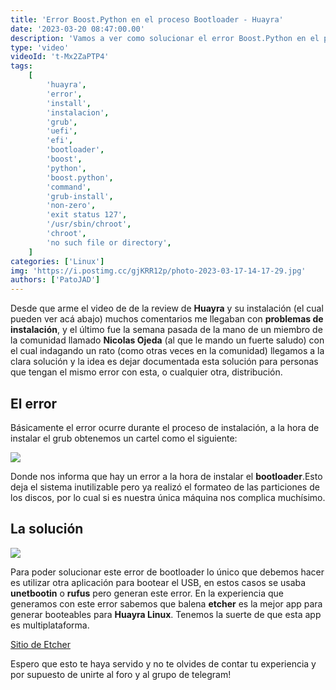 ```yaml
---
title: 'Error Boost.Python en el proceso Bootloader - Huayra'
date: '2023-03-20 08:47:00.00'
description: 'Vamos a ver como solucionar el error Boost.Python en el proceso Bootloader en huayra durante la instlacion'
type: 'video'
videoId: 't-Mx2ZaPTP4'
tags:
    [
        'huayra',
        'error',
        'install',
        'instalacion',
        'grub',
        'uefi',
        'efi',
        'bootloader',
        'boost',
        'python',
        'boost.python',
        'command',
        'grub-install',
        'non-zero',
        'exit status 127',
        '/usr/sbin/chroot',
        'chroot',
        'no such file or directory',
    ]
categories: ['Linux']
img: 'https://i.postimg.cc/gjKRR12p/photo-2023-03-17-14-17-29.jpg'
authors: ['PatoJAD']
---
```


Desde que arme el video de de la review de **Huayra** y su instalación (el cual pueden ver acá abajo) muchos comentarios me llegaban con **problemas de instalación**, y el último fue la semana pasada de la mano de un miembro de la comunidad llamado **Nicolas Ojeda** (al que le mando un fuerte saludo) con el cual indagando un rato (como otras veces en la comunidad) llegamos a la clara solución y la idea es dejar documentada esta solución para personas que tengan el mismo error con esta, o cualquier otra, distribución.

## El error

Básicamente el error ocurre durante el proceso de instalación, a la hora de instalar el grub obtenemos un cartel como el siguiente:

![](https://i.postimg.cc/gjKRR12p/photo-2023-03-17-14-17-29.jpg)

Donde nos informa que hay un error a la hora de instalar el **bootloader**.Esto deja el sistema inutilizable pero ya realizó el formateo de las particiones de los discos, por lo cual si es nuestra única máquina nos complica muchísimo.

## La solución

![](https://uploads-ssl.webflow.com/636ab6ba0e1bd250e3aaedaf/63905e57364473528de52e1a_Etcher_steps.gif)

Para poder solucionar este error de bootloader lo único que debemos hacer es utilizar otra aplicación para bootear el USB, en estos casos se usaba **unetbootin** o **rufus** pero generan este error. En la experiencia que generamos con este error sabemos que balena **etcher** es la mejor app para generar booteables para **Huayra Linux**. Tenemos la suerte de que esta app es multiplataforma.

[Sitio de Etcher](https://www.balena.io/etcher)

Espero que esto te haya servido y no te olvides de contar tu experiencia y por supuesto de unirte al foro y al grupo de telegram!
